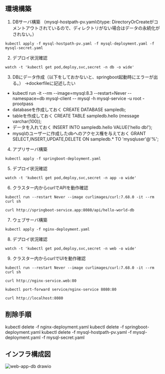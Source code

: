 ## 環境構築
1. DBサーバ構築
（mysql-hostpath-pv.yamlのtype: DirectoryOrCreateがコメントアウトされているので、ディレクトリがない場合はデータの永続化がされない。）
```
kubectl apply -f mysql-hostpath-pv.yaml -f mysql-deployment.yaml -f mysql-secret.yaml
```
2. デプロイ状況確認
```
watch -t 'kubectl get pod,deploy,svc,secret -n db -o wide'
```
3. DBにデータ作成（以下をしておかないと、springboot起動時にエラーが出る。）
→dockerfileに記述したい
* kubectl run -it --rm --image=mysql:8.3 --restart=Never --namespace=db mysql-client -- mysql -h mysql-service -u root -prootpass
* databaseを作成しておく CREATE DATABASE sampledb;
* tableを作成しておく CREATE TABLE sampledb.hello (message varchar(100));
* データを入れておく INSERT INTO sampledb.hello VALUE('hello db!');
* mysqlのユーザーに作成したdbへのアクセス権を与えておく GRANT SELECT,INSERT,UPDATE,DELETE ON sampledb.* TO 'mysqluser'@'%';
4. アプリサーバ構築
```
kubectl apply -f springboot-deployment.yaml
```
5. デプロイ状況確認
```
watch -t 'kubectl get pod,deploy,svc,secret -n app -o wide'
```
6. クラスター内からcurlでAPIを動作確認
```
kubectl run --restart Never --image curlimages/curl:7.68.0 -it --rm curl sh
```
```
curl http://springboot-service.app:8080/api/hello-world-db
```
7. ウェブサーバ構築
```
kubectl apply -f nginx-deployment.yaml
```
8. デプロイ状況確認
```
watch -t 'kubectl get pod,deploy,svc,secret -n web -o wide'
```
9. クラスター内からcurlでUIを動作確認
```
kubectl run --restart Never --image curlimages/curl:7.68.0 -it --rm curl sh
```
```
curl http://nginx-service.web:80
```
```
kubectl port-forward service/nginx-service 8080:80
```
```
curl http://localhost:8080
```


## 削除手順
kubectl delete -f nginx-deployment.yaml
kubectl delete -f springboot-deployment.yaml
kubectl delete -f mysql-hostpath-pv.yaml -f mysql-deployment.yaml -f mysql-secret.yaml


## インフラ構成図
![web-app-db drawio](https://github.com/ta8i2chi8/k8s-web-app-db/assets/66934929/c32c60d1-7bfb-4728-9e53-335c69507f6c)


